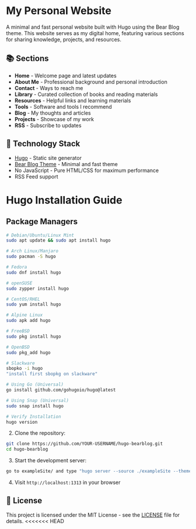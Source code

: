 # My Personal Website

A minimal and fast personal website built with Hugo using the Bear Blog theme. This website serves as my digital home, featuring various sections for sharing knowledge, projects, and resources.

## 📚 Sections

- **Home** - Welcome page and latest updates
- **About Me** - Professional background and personal introduction
- **Contact** - Ways to reach me
- **Library** - Curated collection of books and reading materials
- **Resources** - Helpful links and learning materials
- **Tools** - Software and tools I recommend
- **Blog** - My thoughts and articles
- **Projects** - Showcase of my work
- **RSS** - Subscribe to updates

## 🚀 Technology Stack

- [Hugo](https://gohugo.io/) - Static site generator
- [Bear Blog Theme](https://github.com/janraasch/hugo-bearblog) - Minimal and fast theme
- No JavaScript - Pure HTML/CSS for maximum performance
- RSS Feed support
# Hugo Installation Guide

## Package Managers

```bash
# Debian/Ubuntu/Linux Mint
sudo apt update && sudo apt install hugo

# Arch Linux/Manjaro
sudo pacman -S hugo

# Fedora
sudo dnf install hugo

# openSUSE
sudo zypper install hugo

# CentOS/RHEL
sudo yum install hugo

# Alpine Linux
sudo apk add hugo

# FreeBSD
sudo pkg install hugo

# OpenBSD
sudo pkg_add hugo

# Slackware
sbopko -i hugo 
"install first sbopkg on slackware"

# Using Go (Universal)
go install github.com/gohugoio/hugo@latest

# Using Snap (Universal)
sudo snap install hugo

# Verify Installation
hugo version
```
2. Clone the repository:
```bash
git clone https://github.com/YOUR-USERNAME/hugo-bearblog.git
cd hugo-bearblog
```

3. Start the development server:
```bash
go to exampleSite/ and type "hugo server --source ./exampleSite --themesDir ../.."
```

4. Visit `http://localhost:1313` in your browser

## 📝 License

This project is licensed under the MIT License - see the [LICENSE](LICENSE) file for details.
<<<<<<< HEAD
